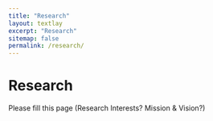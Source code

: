 ```yaml
---
title: "Research"
layout: textlay
excerpt: "Research"
sitemap: false
permalink: /research/
---
```


# Research

<!--todo: Please fill this page-->

Please fill this page (Research Interests? Mission & Vision?)

